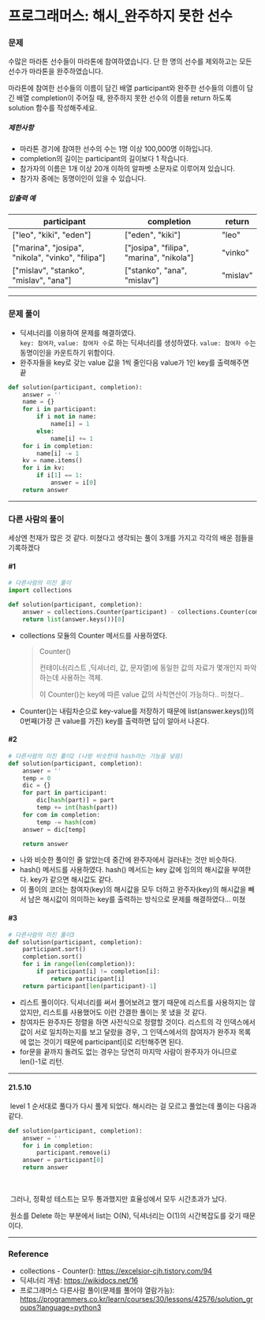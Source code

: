 # 프로그래머스: 해시_완주하지 못한 선수

### 문제

수많은 마라톤 선수들이 마라톤에 참여하였습니다. 단 한 명의 선수를 제외하고는 모든 선수가 마라톤을 완주하였습니다.

마라톤에 참여한 선수들의 이름이 담긴 배열 participant와 완주한 선수들의 이름이 담긴 배열 completion이 주어질 때, 완주하지 못한 선수의 이름을 return 하도록 solution 함수를 작성해주세요.

##### 제한사항

- 마라톤 경기에 참여한 선수의 수는 1명 이상 100,000명 이하입니다.
- completion의 길이는 participant의 길이보다 1 작습니다.
- 참가자의 이름은 1개 이상 20개 이하의 알파벳 소문자로 이루어져 있습니다.
- 참가자 중에는 동명이인이 있을 수 있습니다.

##### 입출력 예

| participant                                       | completion                               | return   |
| ------------------------------------------------- | ---------------------------------------- | -------- |
| ["leo", "kiki", "eden"]                           | ["eden", "kiki"]                         | "leo"    |
| ["marina", "josipa", "nikola", "vinko", "filipa"] | ["josipa", "filipa", "marina", "nikola"] | "vinko"  |
| ["mislav", "stanko", "mislav", "ana"]             | ["stanko", "ana", "mislav"]              | "mislav" |

---

### 문제 풀이

- 딕셔너리를 이용하여 문제를 해결하였다.  
   `key: 참여자`, `value: 참여자 수`로 하는 딕셔너리를 생성하였다. `value: 참여자 수`는 동명이인을 카운트하기 위함이다. 
- 완주자들을 key로 갖는 value 값을 1씩 줄인다음 value가 1인 key를 출력해주면 끝

```python
def solution(participant, completion):
    answer = ''
    name = {}
    for i in participant:
        if i not in name:
            name[i] = 1
        else:
            name[i] += 1
    for i in completion:
        name[i] -= 1
    kv = name.items()
    for i in kv:
        if i[1] == 1:
            answer = i[0]
    return answer
```

---

### 다른 사람의 풀이

세상엔 천재가 많은 것 같다. 미쳤다고 생각되는 풀이 3개를 가지고 각각의 배운 점들을 기록하겠다

#### #1

```python
# 다른사람의 미친 풀이
import collections

def solution(participant, completion):
    answer = collections.Counter(participant) - collections.Counter(completion)
    return list(answer.keys())[0]
```

- collections 모듈의 Counter 메서드를 사용하였다.

  > Counter()
  >
  > 컨테이너(리스트 ,딕셔너리, 값, 문자열)에 동일한 값의 자료가 몇개인지 파악하는데 사용하는 객체.
  >
  > 이 Counter()는 key에 따른 value 값의 사칙연산이 가능하다.. 미쳤다..

- Counter()는 내림차순으로 key-value를 저장하기 때문에 list(answer.keys())의 0번째(가장 큰 value를 가진) key를 출력하면 답이 알아서 나온다.



#### #2

```python
# 다른사람의 미친 풀이2 (나랑 비슷한데 hash라는 기능을 넣음)
def solution(participant, completion):
    answer = ''
    temp = 0
    dic = {}
    for part in participant:
        dic[hash(part)] = part
        temp += int(hash(part))
    for com in completion:
        temp -= hash(com)
    answer = dic[temp]

    return answer
```

- 나와 비슷한 풀이인 줄 알았는데 중간에 완주자에서 걸러내는 것만 비슷하다.
-  hash() 메서드를 사용하였다. hash() 메서드는 key 값에 임의의 해시값을 부여한다. key가 같으면 해시값도 같다. 
- 이 풀이의 코더는 참여자(key)의 해시값을 모두 더하고 완주자(key)의 해시값을 빼서 남은 해시값이 의미하는 key를 출력하는 방식으로 문제를 해결하였다... 미쳤  



#### #3

```python
# 다른사람의 미친 풀이3
def solution(participant, completion):
    participant.sort()
    completion.sort()
    for i in range(len(completion)):
        if participant[i] != completion[i]:
            return participant[i]
    return participant[len(participant)-1]
```

- 리스트 풀이이다. 딕셔너리를 써서 풀어보려고 했기 때문에 리스트를 사용하지는 않았지만, 리스트를 사용했어도 이런 간결한 풀이는 못 냈을 것 같다.
- 참여자든 완주자든 정렬을 하면 사전식으로 정렬할 것이다. 리스트의 각 인덱스에서 값이 서로 일치하는지를 보고 달랐을 경우, 그 인덱스에서의 참여자가 완주자 목록에 없는 것이기 때문에 participant[i]로 리턴해주면 된다.
- for문을 끝까지 돌려도 없는 경우는 당연히 마지막 사람이 완주자가 아니므로 len()-1로 리턴.

---

#### 21.5.10

​	level 1 순서대로 풀다가 다시 풀게 되었다. 해시라는 걸 모르고 풀었는데 풀이는 다음과 같다.

```python
def solution(participant, completion):
    answer = ''
    for i in completion:
        participant.remove(i)
    answer = participant[0]
    return answer
```

<br>

​	그러나, 정확성 테스트는 모두 통과했지만 효율성에서 모두 시간초과가 났다. 

​	원소를 Delete 하는 부분에서 list는 O(N), 딕셔너리는 O(1)의 시간복잡도를 갖기 때문이다.



---

### Reference

- collections - Counter(): https://excelsior-cjh.tistory.com/94
- 딕셔너리 개념: https://wikidocs.net/16
- 프로그래머스 다른사람 풀이(문제를 풀어야 열람가능): https://programmers.co.kr/learn/courses/30/lessons/42576/solution_groups?language=python3

